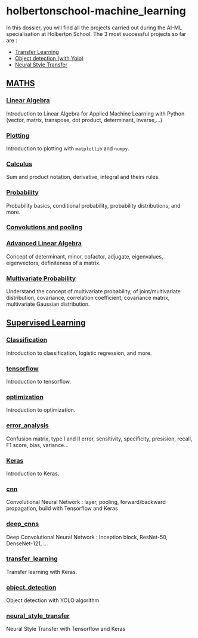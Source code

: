 # holbertonschool-machine_learning

In this dossier, you will find all the projects carried out during the AI-ML specialisation at Holberton School.
The 3 most successful projects so far are :
* [Transfer Learning](supervised_learning/transfer_learning)
* [Object detection (with Yolo)](supervised_learning/object_detection)
* [Neural Style Transfer](supervised_learning/neural_style_transfer)


## [MATHS](math)

### [Linear Algebra](math/linear_algebra)
Introduction to Linear Algebra for Applied Machine Learning with Python (vector, matrix, transpose, dot product, determinant, inverse,...)

### [Plotting](math/plotting)

Introduction to plotting with `matplotlib` and `numpy`.

### [Calculus](math/calculus)

Sum and product notation, derivative, integral and theirs rules.

### [Probability](math/probability)

Probability basics, conditional probability, probability distributions, and more.

### [Convolutions and pooling](math/convolutions_and_pooling)

### [Advanced Linear Algebra](math/advanced_linear_algebra)

Concept of determinant, minor, cofactor, adjugate, eigenvalues, eigenvectors, definiteness of a matrix.

### [Multivariate Probability](math/multivariate_prob)

Understand the concept of multivariate probability, of joint/multivariate distribution, covariance, correlation coefficient, covariance matrix, multivariate Gaussian distribution.

## [Supervised Learning](supervised_learning)

### [Classification](supervised_learning/classification)

Introduction to classification, logistic regression, and more.

### [tensorflow](supervised_learning/tensorflow)

Introduction to tensorflow.

### [optimization](supervised_learning/optimization)

Introduction to optimization.

### [error_analysis](supervised_learning/error_analysis)

Confusion matrix, type I and II error, sensitivity, specificity, presision, recall, F1 score, bias, variance...

### [Keras](supervised_learning/keras)

Introduction to Keras.

### [cnn](supervised_learning/cnn)

Convolutional Neural Network : layer, pooling, forward/backward propagation, build with Tensorflow and Keras

### [deep_cnns](supervised_learning/deep_cnns)

Deep Convolutional Neural Network : Inception block, ResNet-50, DenseNet-121, ...

### [transfer_learning](supervised_learning/transfer_learning)

Transfer learning with Keras.

### [object_detection](supervised_learning/object_detection)

Object detection with YOLO algorithm

### [neural_style_transfer](supervised_learning/neural_style_transfer)

Neural Style Transfer with Tensorflow and Keras
